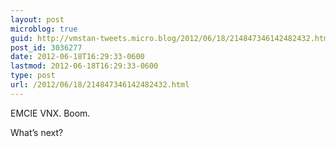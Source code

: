 ```yaml
---
layout: post
microblog: true
guid: http://vmstan-tweets.micro.blog/2012/06/18/214847346142482432.html
post_id: 3036277
date: 2012-06-18T16:29:33-0600
lastmod: 2012-06-18T16:29:33-0600
type: post
url: /2012/06/18/214847346142482432.html
---
```

EMCIE VNX. Boom. 

What’s next?
